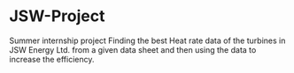 # JSW-Project
Summer internship project
Finding the best Heat rate data of the turbines in JSW Energy Ltd. from a given data sheet and then using the data to increase the efficiency.
